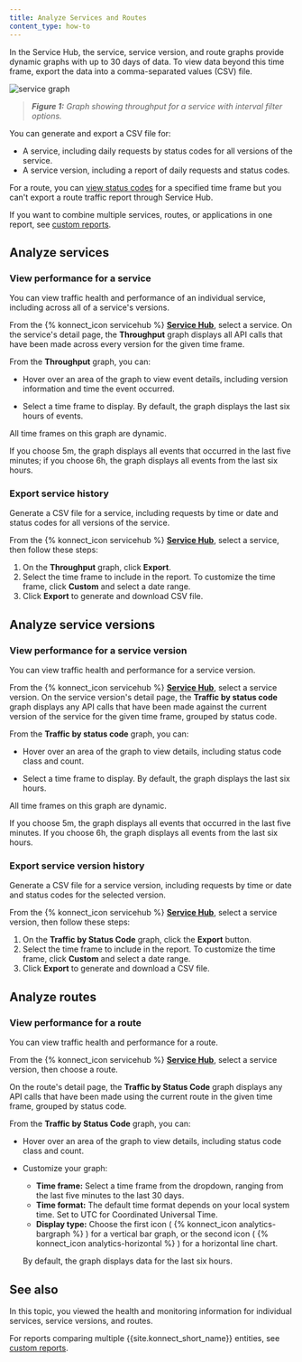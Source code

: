```yaml
---
title: Analyze Services and Routes
content_type: how-to
---
```


In the Service Hub, the service, service version, and route graphs provide dynamic
graphs with up to 30 days of data. To view data beyond this time frame, export
the data into a comma-separated values (CSV) file.

![service graph](/assets/images/docs/konnect/konnect-vitals-service-versions.png)
> _**Figure 1:** Graph showing throughput for a service with interval filter options._

You can generate and export a CSV file for:

* A service, including daily requests by status codes for all versions of the
service.
* A service version, including a report of daily requests and status codes.

For a route, you can [view status codes](#view-performance-for-a-route)
for a specified time frame but you can't export a route traffic report through
Service Hub.

If you want to combine multiple services, routes, or applications in one report,
see [custom reports](/konnect/analytics/generate-reports/).

## Analyze services

### View performance for a service

You can view traffic health and performance of an individual service, including across all of a
service's versions.

From the {% konnect_icon servicehub %} [**Service Hub**](https://cloud.konghq.com/servicehub), select a service.
On the service's detail page, the **Throughput** graph displays all API calls
that have been made across every version for the given time frame.

From the **Throughput** graph, you can:

* Hover over an area of the graph to view event details, including
version information and time the event occurred.

* Select a time frame to display. By default, the graph displays the last six hours of events.

All time frames on this graph are dynamic.

If you choose 5m, the graph displays all events that occurred in the last five
minutes; if you choose 6h, the graph displays all events from the last six
hours.

### Export service history

Generate a CSV file for a service, including requests by time or date and
status codes for all versions of the service.

From the {% konnect_icon servicehub %} [**Service Hub**](https://cloud.konghq.com/servicehub), select a service, then follow these steps:

1. On the **Throughput** graph, click **Export**.
1. Select the time frame to include in the report. To customize the time frame,
click **Custom** and select a date range.
1. Click **Export** to generate and download CSV file.

## Analyze service versions

### View performance for a service version

You can view traffic health and performance for a service version.

From the {% konnect_icon servicehub %} [**Service Hub**](https://cloud.konghq.com/servicehub), select a service version.
On the service version's detail page, the **Traffic by status code** graph
displays any API calls that have been made against the current version of the
service for the given time frame, grouped by status code.

From the **Traffic by status code** graph, you can:

* Hover over an area of the graph to view details, including status code
class and count.

* Select a time frame to display. By default, the graph displays the last six hours.

All time frames on this graph are dynamic.

If you choose 5m, the graph displays all events that occurred in the last five
minutes. If you choose 6h, the graph displays all events from the last six
hours.

### Export service version history

Generate a CSV file for a service version, including requests by time or
 date and status codes for the selected version.


From the {% konnect_icon servicehub %} [**Service Hub**](https://cloud.konghq.com/servicehub), select a service version, then follow these steps:

1. On the **Traffic by Status Code** graph, click the **Export** button.
1. Select the time frame to include in the report. To customize the time frame,
click **Custom** and select a date range.
1. Click **Export** to generate and download a CSV file.

## Analyze routes

### View performance for a route

You can view traffic health and performance for a route.

From the {% konnect_icon servicehub %} [**Service Hub**](https://cloud.konghq.com/servicehub), select a service version, then choose a route.

On the route's detail page, the **Traffic by Status Code** graph displays any API
calls that have been made using the current route in the given time frame,
grouped by status code.

From the **Traffic by Status Code** graph, you can:

* Hover over an area of the graph to view details, including status code
class and count.

* Customize your graph:
    * **Time frame:** Select a time frame from the dropdown, ranging from the
    last five minutes to the last 30 days.
    * **Time format:** The default time format depends on your local system time.
    Set to UTC for Coordinated Universal Time.
    * **Display type:** Choose the first icon
    ( {% konnect_icon analytics-bargraph %} )
    for a vertical bar graph, or the second icon
    ( {% konnect_icon analytics-horizontal %} )
    for a horizontal line chart.

    By default, the graph displays data for the last six hours.

## See also

In this topic, you viewed the health and monitoring information for individual
services, service versions, and routes.

For reports comparing multiple {{site.konnect_short_name}} entities, see [custom reports](/konnect/analytics/generate-reports/).
